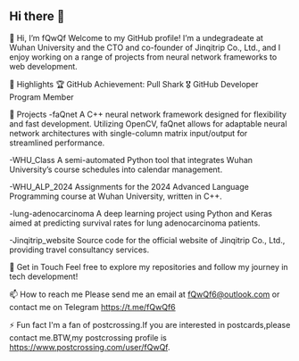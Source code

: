 ## Hi there 👋
👋 Hi, I’m fQwQf
Welcome to my GitHub profile! I’m a undegradeate at Wuhan University and the CTO and co-founder of Jinqitrip Co., Ltd., and I enjoy working on a range of projects from neural network frameworks to web development.

🌟 Highlights
🏆 GitHub Achievement: Pull Shark
🎖 GitHub Developer Program Member

📘 Projects
-faQnet
A C++ neural network framework designed for flexibility and fast development. Utilizing OpenCV, faQnet allows for adaptable neural network architectures with single-column matrix input/output for streamlined performance.

-WHU_Class
A semi-automated Python tool that integrates Wuhan University’s course schedules into calendar management.

-WHU_ALP_2024
Assignments for the 2024 Advanced Language Programming course at Wuhan University, written in C++.

-lung-adenocarcinoma
A deep learning project using Python and Keras aimed at predicting survival rates for lung adenocarcinoma patients.

-Jinqitrip_website
Source code for the official website of Jinqitrip Co., Ltd., providing travel consultancy services.

🚀 Get in Touch
Feel free to explore my repositories and follow my journey in tech development!

📫 How to reach me
 Please send me an email at <fQwQf6@outlook.com> or contact me on Telegram <https://t.me/fQwQf6> 
 
⚡ Fun fact
I'm a fan of postcrossing.If you are interested in postcards,please contact me.BTW,my postcrossing profile is <https://www.postcrossing.com/user/fQwQf>.
<!--
**fQwQf/fQwQf** is a ✨ _special_ ✨ repository because its `README.md` (this file) appears on your GitHub profile.

Here are some ideas to get you started:

- 🔭 I’m currently working on ...
- 🌱 I’m currently learning ...
- 👯 I’m looking to collaborate on ...
- 🤔 I’m looking for help with ...
- 💬 Ask me about ...
- 😄 Pronouns: ...
- 
-->
